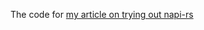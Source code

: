 The code for [my article on trying out napi-rs](https://thoughtful-fiddler.vercel.app/posts/napi-experiment)
